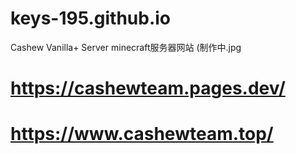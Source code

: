 # keys-195.github.io
Cashew Vanilla+ Server
minecraft服务器网站
(制作中.jpg
# https://cashewteam.pages.dev/
# https://www.cashewteam.top/
